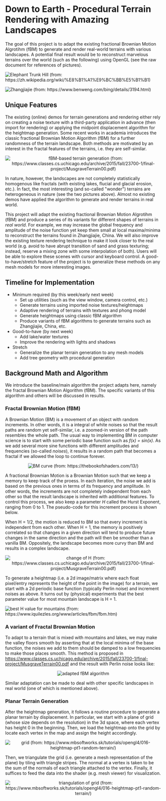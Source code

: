 # Down to Earth - Procedural Terrain Rendering with Amazing Landscapes

The goal of this project is to adapt the existing fractional Brownian Motion Algrotihm (fBM) to generate and render real-world terrains with various landscapes. A potential final result would be to reconstruct marvelous terrains over the world (such as the following) using OpenGL (see the raw document for references of pictures).

![Elephant Trunk Hill (from: https://zh.wikipedia.org/wiki/%E8%B1%A1%E9%BC%BB%E5%B1%B1)](images/guilin.jpeg)

![Zhangjiajie (from: https://www.benweng.com/bing/details/3194.html)](images/zhangjiajie.jpeg)


## Unique Features

The existing (online) demos for terrain generations and rendering either rely on creating a noise texture with a third-party application in advance (then import for rendering) or applying the midpoint displacement algorithm for the heightmap generation. Some recent works in academia introduces the classic fractional Brownian Motion Algorithm (fBM) for a further randomness of the terrain landscape. Both methods are motivated by an interest in the fractal features of the terrains, i.e. they are self-similar. 

<p align="center">
  <img src="https://github.com/Jiajie-Ma/cs312-Final-Project/blob/main/images/fBM.png" alt="fBM-based terrain generation (from: https://www.classes.cs.uchicago.edu/archive/2015/fall/23700-1/final-project/MusgraveTerrain00.pdf)" />
</p>

In nature, however, the landscapes are not completely statistically homogenous like fractals (with existing lakes, flucial and glacial erosion, etc.). In fact, the most interesting (and so-called "wonder") terrains are heterogeneous in nature (see the two pictures above). Almost no existing demos have applied the algorithm to generate and render terrains in real world. 

This project will adapt the existing fractional Brownian Motion Algrotihm (fBM) and produce a series of its variants for different shapes of terrains in *real world*. For example, we may increase the global frequency and amplitude of the noise function yet keep them small at local maxima/minima to reconstruct the terrains found in Zhangjiajie, China. We will also improve the existing texture rendering technique to make it look closer to the real world (e.g. avoid to have abrupt transition of sand and grass texturing; instead, reserve a mixing zone with some interpolation of both). Users will be able to explore these scenes with cursor and keyboard control. A good-to-have/stretch feature of the project is to generalize these methods on any mesh models for more interesting images. 

## Timeline for Implementation

- Minimum required (by this week/early next week)
  - Set up utilities (such as the view window, camera control, etc.)
  - Generate terrains using imported noise textures/heightmaps
  - Adaptive rendering of terrains with textures and phong model
  - Generate heightmaps using classic fBM algorithm
  - Produce variants of fBM algorithms to generate terrains such as Zhangjiajie, China, etc.
- Good-to-have (by next week)
  - Add lake/water textures
  - Improve the rendering with lights and shadows
- Stretch
  - Generalize the planar terrain generation to any mesh models
  - Add tree geometry with procedural generation

## Background Math and Algorithm

We introduce the baseline/main algorithm the project adapts here, namely the fractal Brownian Motion Algorithm (fBM). The specific variants of this algorithm and others will be discussed in results.

### Fractal Brownian Motion (fBM)

A Brownian Motion (BM) is a movement of an object with random increments. In other words, it is a integral of white noises so that the result paths are random yet self-similar, i.e. a zoomed-in version of the path resembles the whole path. The usual way to implementing BM in computer science is to start with some periodic base function such as *f(x) = sin(x)*. As we add several more sine functions with different amplitudes and frequencies (so-called *noises*), it results in a random path that becomes a fractal if we allowed the loop to continue forever.

<p align="center">
  <img src="https://github.com/Jiajie-Ma/cs312-Final-Project/blob/main/images/BM.png" alt="BM curve (from: https://thebookofshaders.com/13/)" />
</p>

A fractional Brownian Motion is a Brownian Motion such that we keep a memory to keep track of the proess. In each iteration, the noise we add is based on the previous ones in terms of its frequency and amplitude. In other words, the increments are not completely independent from each other so that the result landscape is inherited with additional features. To control this process, we also keep a parameter *H* called the Hurst Exponent, ranging from 0 to 1. The pseudo-code for this increment process is shown below.

When H = 1/2, the motion is reduced to BM so that every increment is independent from each other. When H = 1, the memory is positively correlated so that changes in a given direction will tend to produce future changes in the same direction and the path will then be smoother than a vanilla BM. Oppositely, the landscape becomes more curvy than BM and results in a complex landscape.

<p align="center">
  <img src="https://github.com/Jiajie-Ma/cs312-Final-Project/blob/main/images/valueH.png" alt="change of H (from: https://www.classes.cs.uchicago.edu/archive/2015/fall/23700-1/final-project/MusgraveTerrain00.pdf)" />
</p>

To generate a heightmap (i.e. a 2d image/matrix where each float pixel/entry represents the height of the point in the image) for a terrain, we start with a 2d periodic base function (typically Perlin noise) and increment noises as above. It turns out by (physical) experiments that the best parameter value for most mountain landscape is H = 1.

![best H value for mountains (from: https://www.iquilezles.org/www/articles/fbm/fbm.htm)](images/bestH.png)

### A variant of Fractal Brownian Motion

To adapt to a terrain that is mixed with mountains and lakes, we may make the valley floors smooth by asserting that at the local minima of the base function, the noises we add to them should be damped to a low frequencies to make those places smooth. This method is proposed in https://www.classes.cs.uchicago.edu/archive/2015/fall/23700-1/final-project/MusgraveTerrain00.pdf and the result with Perlin noise looks like:

<p align="center">
  <img src="https://github.com/Jiajie-Ma/cs312-Final-Project/blob/main/images/smoothfBM.png" alt="adapted fBM algorithm" />
</p>

Similar adaptation can be made to deal with other specific landscapes in real world (one of which is mentioned above).


### Planar Terrain Generation

After the heightmap generation, it follows a routine procedure to generate a planar terrain by displacement. In particular, we start with a plane of grid (whose size depends on the resolution) in the 3d space, where each vertex has height 0 in the beginning. Then, we load the heightmap onto the grid by locate each vertex in the map and assign the height accordingly. 

<p align="center">
  <img src="https://github.com/Jiajie-Ma/cs312-Final-Project/blob/main/images/grid.png" alt="grid (from: https://www.mbsoftworks.sk/tutorials/opengl4/016-heightmap-pt1-random-terrain/)" />
</p>

Then, we triangulate the grid (i.e. generate a mesh representation of the plane) by tiling with triangle stripes. The normal at a vertex is taken to be the sum of the normals of each triangle attached to the vertex. Finally, it suffices to feed the data into the shader (e.g. mesh viewer) for visualization.

<p align="center">
  <img src="https://github.com/Jiajie-Ma/cs312-Final-Project/blob/main/images/strip.png" alt="triangulation of grid (from: https://www.mbsoftworks.sk/tutorials/opengl4/016-heightmap-pt1-random-terrain/)" />
</p>







